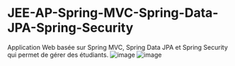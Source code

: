 # JEE-AP-Spring-MVC-Spring-Data-JPA-Spring-Security
Application Web basée sur Spring MVC, Spring Data JPA et Spring Security qui permet de gérer des étudiants.
![image](https://user-images.githubusercontent.com/63150702/162733006-d89ec3a8-d036-4175-b7c5-9a9e86d8c571.png)
![image](https://user-images.githubusercontent.com/63150702/162733296-048a6b01-2d77-4eae-8c0e-9c04727f7e56.png)
